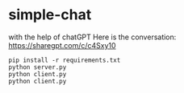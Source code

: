 # simple-chat
with the help of chatGPT
Here is the conversation: https://sharegpt.com/c/c4Sxy10

````
pip install -r requirements.txt
python server.py
python client.py
python client.py
